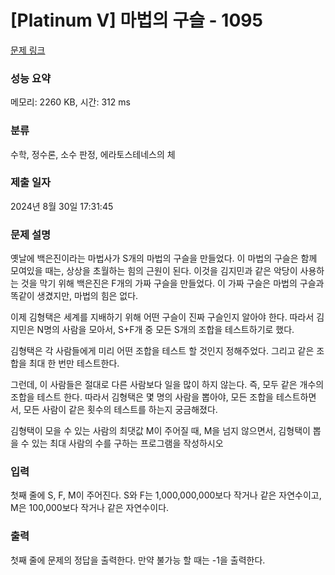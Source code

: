 # [Platinum V] 마법의 구슬 - 1095 

[문제 링크](https://www.acmicpc.net/problem/1095) 

### 성능 요약

메모리: 2260 KB, 시간: 312 ms

### 분류

수학, 정수론, 소수 판정, 에라토스테네스의 체

### 제출 일자

2024년 8월 30일 17:31:45

### 문제 설명

<p>옛날에 백은진이라는 마법사가 S개의 마법의 구슬을 만들었다. 이 마법의 구슬은 함께 모여있을 때는, 상상을 초월하는 힘의 근원이 된다. 이것을 김지민과 같은 악당이 사용하는 것을 막기 위해 백은진은 F개의 가짜 구슬을 만들었다. 이 가짜 구슬은 마법의 구슬과 똑같이 생겼지만, 마법의 힘은 없다.</p>

<p>이제 김형택은 세계를 지배하기 위해 어떤 구슬이 진짜 구슬인지 알아야 한다. 따라서 김지민은 N명의 사람을 모아서, S+F개 중 모든 S개의 조합을 테스트하기로 했다.</p>

<p>김형택은 각 사람들에게 미리 어떤 조합을 테스트 할 것인지 정해주었다. 그리고 같은 조합을 최대 한 번만 테스트한다.</p>

<p>그런데, 이 사람들은 절대로 다른 사람보다 일을 많이 하지 않는다. 즉, 모두 같은 개수의 조합을 테스트 한다. 따라서 김형택은 몇 명의 사람을 뽑아야, 모든 조합을 테스트하면서, 모든 사람이 같은 횟수의 테스트를 하는지 궁금해졌다.</p>

<p>김형택이 모을 수 있는 사람의 최댓값 M이 주어질 때, M을 넘지 않으면서, 김형택이 뽑을 수 있는 최대 사람의 수를 구하는 프로그램을 작성하시오</p>

### 입력 

 <p>첫째 줄에 S, F, M이 주어진다. S와 F는 1,000,000,000보다 작거나 같은 자연수이고, M은 100,000보다 작거나 같은 자연수이다.</p>

### 출력 

 <p>첫째 줄에 문제의 정답을 출력한다. 만약 불가능 할 때는 -1을 출력한다.</p>


